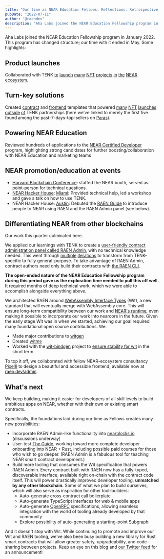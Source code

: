 ```yaml
---
title: "Our time as NEAR Education Fellows: Reflections, Retrospective, Accomplishments, What's Next"
pubDate: "2022-07-11"
author: "@raendev"
description: "Aha Labs joined the NEAR Education Fellowship program in January 2022. Reflections, retrospective, and what's next."
---
```


Aha Labs joined the NEAR Education Fellowship program in January 2022. This program has changed structure; our time with it ended in May. Some highlights:

## Product launches

Collaborated with TENK [to](https://github.com/TENK-DAO/world-of-the-abyss) [launch](https://github.com/TENK-DAO/nearnymphs) [many](https://github.com/TENK-DAO/monkegodz) [NFT](https://github.com/TENK-DAO/shintosociety) [projects](https://github.com/TENK-DAO/monkedemonz) [in](https://github.com/TENK-DAO/beer-punks) [the](https://github.com/TENK-DAO/im-question-mark) [NEAR](https://github.com/TENK-DAO/neartrees) [ecosystem](https://github.com/TENK-DAO/friendlyseacreatures).

## Turn-key solutions

Created [contract](https://github.com/tenk-dao/tenk) and [frontend](https://github.com/tenk-dao/frontend-starter) templates that powered [many](https://paras.id/collection/asac.near) [NFT](https://paras.id/collection/secretskelliessociety.near) [launches](https://paras.id/collection/tayc-nft.near) [outside](https://paras.id/collection/mara-smartcontract.near) [of](https://paras.id/collection/rocketbois.neartopia.near) TENK partnerships (here we've linked to merely the first five found among the past-7-days-top-sellers on [Paras](https://paras.id)).

## Powering NEAR Education

Reviewed hundreds of applications to the [NEAR Certified Developer](https://www.near.university/courses/near-certified-developer) program, highlighting strong candidates for further boosting/collaboration with NEAR Education and marketing teams

## NEAR promotion/education at events

- [Harvard Blockchain Conference](https://twitter.com/hbc_2022): staffed the NEAR booth, served as point-person for technical questions.
- [NEAR Hacker House](https://twitter.com/NearHacks): [Miami](https://t.me/+LJ5pSZMet41mYzYx): Provided technical help, led a workshop and gave a talk on how to use TENK.
- NEAR Hacker House: [Austin](https://t.me/+eRftRXpP9UUyM2Q5): Debuted the [RAEN Guide](https://raen.dev/guide) to introduce people to NEAR using RAEN and the RAEN Admin panel (see below).

## Differentiating NEAR from other blockchains

Our work this quarter culminated here.

We applied our learnings with TENK to create a [user-friendly contract administration panel called RAEN Admin](https://raen.dev/admin/), with no technical knowledge needed. This went through [multiple](https://tenk-dao.github.io/tenk/#/v2.tenk.testnet) [iterations](https://github.com/raendev/admin/pull/3/files) to transform from TENK-specific to fully general-purpose. To take advantage of RAEN Admin, contract authors need only build their contracts with [the RAEN CLI](https://github.com/raendev/raen).

**The open-ended nature of the NEAR Education Fellowship program during this period gave us the exploration time needed to pull this off well.** It required months of deep technical work, which we were able to accomplish alongside everything above.

We architected RAEN around [WebAssembly Interface Types](https://github.com/bytecodealliance/wit-bindgen/blob/main/WIT.md) (Wit), a new standard that will eventually merge with WebAssembly core. This will ensure long-term compatibility between our work and [NEAR's runtime](https://nomicon.io/RuntimeSpec/Preparation#validation), even making it possible to incorporate our work into nearcore in the future. Given the early stage Wit was in when we started, achieving our goal required many foundational open source contributions. We:

- Made major contributions to [witgen](https://github.com/bnjjj/witgen)
- Created [witme](https://github.com/ahalabs/witme)
- Worked with the [wit-bindgen](https://github.com/bytecodealliance/wit-bindgen) project to [ensure stability for wit](https://github.com/bytecodealliance/wit-bindgen/issues/214#issuecomment-1116237538) in the short term

To top it off, we collaborated with fellow NEAR-ecosystem consultancy [Pixel8](https://github.com/Pixel8-LLC) to design a beautiful and accessible frontend, available now at [raen.dev/admin](https://raen.dev/admin).

## What's next

We keep building, making it easier for developers of all skill levels to build ambitious apps on NEAR, whether with their own or existing smart contracts.

Specifically, the foundations laid during our time as Fellows creates many new possibilities:

- Incorporate RAEN Admin-like functionality into [nearblocks.io](https://nearblocks.io/) (discussions underway)
- User-test [The Guide](https://raen.dev/guide), working toward more complete developer onboarding into NEAR + Rust, including possible paid courses for those who wish to go deeper. (RAEN Admin is a fabulous tool for teaching NEAR smart contract development.)
- Build more tooling that consumes the Wit specification that powers RAEN Admin. Every contract built with RAEN now has a fully-typed, discoverable interface, available right on-chain with the contract code itself. This will power drastically improved developer tooling, **unmatched by any other blockchain.** Some of what we plan to build ourselves, which will also serve as inspiration for other tool-builders:
  - Auto-generate cross-contract call boilerplate
  - Auto-generate TypeScript interfaces for web & mobile apps
  - Auto-generate [OpenRPC](https://open-rpc.org/) specifications, allowing seamless integration with the world of tooling already developed by that community
  - Explore possibility of auto-generating a starting-point [Subgraph](https://thegraph.com/)

And it doesn't stop with Wit. While continuing to promote and improve our Wit and RAEN tooling, we've also been busy building a new library for Rust smart contracts that will allow greater safety, upgradeability, and code-sharing between projects. Keep an eye on this blog and [our Twitter feed](https://twitter.com/raendev) for an announcement!
